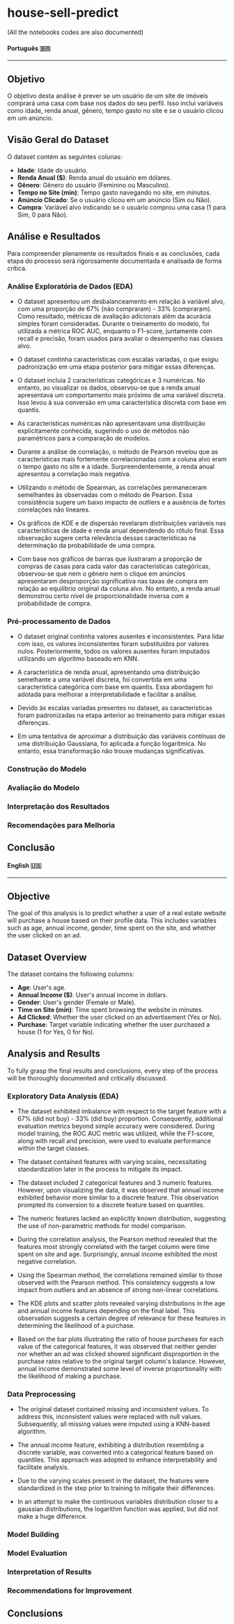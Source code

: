 # house-sell-predict

(All the notebooks codes are also documented)

#### Português 🇧🇷

---

## Objetivo

O objetivo desta análise é prever se um usuário de um site de imóveis comprará uma casa com base nos dados do seu perfil. Isso inclui variáveis como idade, renda anual, gênero, tempo gasto no site e se o usuário clicou em um anúncio.

## Visão Geral do Dataset
O dataset contém as seguintes colunas:
- **Idade**: Idade do usuário.
- **Renda Anual ($)**: Renda anual do usuário em dólares.
- **Gênero**: Gênero do usuário (Feminino ou Masculino).
- **Tempo no Site (min)**: Tempo gasto navegando no site, em minutos.
- **Anúncio Clicado**: Se o usuário clicou em um anúncio (Sim ou Não).
- **Compra**: Variável alvo indicando se o usuário comprou uma casa (1 para Sim, 0 para Não).

## Análise e Resultados

Para compreender plenamente os resultados finais e as conclusões, cada etapa do processo será rigorosamente documentada e analisada de forma crítica.

### Análise Exploratória de Dados (EDA)

* O dataset apresentou um desbalanceamento em relação à variável alvo, com uma proporção de 67% (não compraram) - 33% (compraram). Como resultado, métricas de avaliação adicionais além da acurácia simples foram consideradas. Durante o treinamento do modelo, foi utilizada a métrica ROC AUC, enquanto o F1-score, juntamente com recall e precisão, foram usados para avaliar o desempenho nas classes alvo.

* O dataset continha características com escalas variadas, o que exigiu padronização em uma etapa posterior para mitigar essas diferenças.

* O dataset incluía 2 características categóricas e 3 numéricas. No entanto, ao visualizar os dados, observou-se que a renda anual apresentava um comportamento mais próximo de uma variável discreta. Isso levou à sua conversão em uma característica discreta com base em quantis.

* As características numéricas não apresentavam uma distribuição explicitamente conhecida, sugerindo o uso de métodos não paramétricos para a comparação de modelos.

* Durante a análise de correlação, o método de Pearson revelou que as características mais fortemente correlacionadas com a coluna alvo eram o tempo gasto no site e a idade. Surpreendentemente, a renda anual apresentou a correlação mais negativa.

* Utilizando o método de Spearman, as correlações permaneceram semelhantes às observadas com o método de Pearson. Essa consistência sugere um baixo impacto de outliers e a ausência de fortes correlações não lineares.

* Os gráficos de KDE e de dispersão revelaram distribuições variáveis nas características de idade e renda anual dependendo do rótulo final. Essa observação sugere certa relevância dessas características na determinação da probabilidade de uma compra.

* Com base nos gráficos de barras que ilustraram a proporção de compras de casas para cada valor das características categóricas, observou-se que nem o gênero nem o clique em anúncios apresentaram desproporção significativa nas taxas de compra em relação ao equilíbrio original da coluna alvo. No entanto, a renda anual demonstrou certo nível de proporcionalidade inversa com a probabilidade de compra.

### Pré-processamento de Dados

* O dataset original continha valores ausentes e inconsistentes. Para lidar com isso, os valores inconsistentes foram substituídos por valores nulos. Posteriormente, todos os valores ausentes foram imputados utilizando um algoritmo baseado em KNN.

* A característica de renda anual, apresentando uma distribuição semelhante a uma variável discreta, foi convertida em uma característica categórica com base em quantis. Essa abordagem foi adotada para melhorar a interpretabilidade e facilitar a análise.

* Devido às escalas variadas presentes no dataset, as características foram padronizadas na etapa anterior ao treinamento para mitigar essas diferenças.

* Em uma tentativa de aproximar a distribuição das variáveis contínuas de uma distribuição Gaussiana, foi aplicada a função logarítmica. No entanto, essa transformação não trouxe mudanças significativas.

### Construção do Modelo



### Avaliação do Modelo



### Interpretação dos Resultados



### Recomendações para Melhoria



## Conclusão

#### English 🇺🇸

---

## Objective

The goal of this analysis is to predict whether a user of a real estate website will purchase a house based on their profile data. This includes variables such as age, annual income, gender, time spent on the site, and whether the user clicked on an ad.

## Dataset Overview
The dataset contains the following columns:
- **Age**: User's age.
- **Annual Income ($)**: User's annual income in dollars.
- **Gender**: User's gender (Female or Male).
- **Time on Site (min)**: Time spent browsing the website in minutes.
- **Ad Clicked**: Whether the user clicked on an advertisement (Yes or No).
- **Purchase**: Target variable indicating whether the user purchased a house (1 for Yes, 0 for No).

## Analysis and Results

To fully grasp the final results and conclusions, every step of the process will be thoroughly documented and critically discussed.

### Exploratory Data Analysis (EDA)

* The dataset exhibited imbalance with respect to the target feature with a 67% (did not buy) - 33% (did buy) proportion. Consequently, additional evaluation metrics beyond simple accuracy were considered. During model training, the ROC AUC metric was utilized, while the F1-score, along with recall and precision, were used to evaluate performance within the target classes.

* The dataset contained features with varying scales, necessitating standardization later in the process to mitigate its impact.

* The dataset included 2 categorical features and 3 numeric features. However, upon visualizing the data, it was observed that annual income exhibited behavior more similar to a discrete feature. This observation prompted its conversion to a discrete feature based on quantiles.

* The numeric features lacked an explicitly known distribution, suggesting the use of non-parametric methods for model comparison.

* During the correlation analysis, the Pearson method revealed that the features most strongly correlated with the target column were time spent on site and age. Surprisingly, annual income exhibited the most negative correlation.

* Using the Spearman method, the correlations remained similar to those observed with the Pearson method. This consistency suggests a low impact from outliers and an absence of strong non-linear correlations.

* The KDE plots and scatter plots revealed varying distributions in the age and annual income features depending on the final label. This observation suggests a certain degree of relevance for these features in determining the likelihood of a purchase.

* Based on the bar plots illustrating the ratio of house purchases for each value of the categorical features, it was observed that neither gender nor whether an ad was clicked showed significant disproportion in the purchase rates relative to the original target column's balance. However, annual income demonstrated some level of inverse proportionality with the likelihood of making a purchase.

### Data Preprocessing

* The original dataset contained missing and inconsistent values. To address this, inconsistent values were replaced with null values. Subsequently, all missing values were imputed using a KNN-based algorithm.

* The annual income feature, exhibiting a distribution resembling a discrete variable, was converted into a categorical feature based on quantiles. This approach was adopted to enhance interpretability and facilitate analysis.

* Due to the varying scales present in the dataset, the features were standardized in the step prior to training to mitigate their differences.

* In an attempt to make the continuous variables distribution closer to a gaussian distributions, the logarithm function was applied, but did not make a huge difference.

### Model Building




### Model Evaluation


### Interpretation of Results


### Recommendations for Improvement


## Conclusions